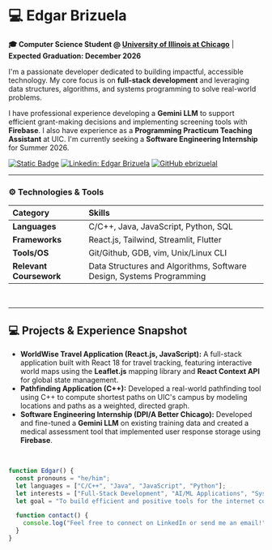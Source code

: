 # 💻 Edgar Brizuela

**🎓 Computer Science Student @ [University of Illinois at Chicago](https://www.uic.edu/)** | **Expected Graduation: December 2026**

I'm a passionate developer dedicated to building impactful, accessible technology. My core focus is on **full-stack development** and leveraging data structures, algorithms, and systems programming to solve real-world problems.

I have professional experience developing a **Gemini LLM** to support efficient grant-making decisions and implementing screening tools with **Firebase**. I also have experience as a **Programming Practicum Teaching Assistant** at UIC. I'm currently seeking a **Software Engineering Internship** for Summer 2026.

[![Static Badge](https://img.shields.io/badge/edgarbrizzz-grey?style=flat-square&logo=instagram&labelColor=white)](https://www.instagram.com/edgarbrizzz/)
[![Linkedin: Edgar Brizuela](https://img.shields.io/badge/-edgarbrizuela-blue?style=flat-square&logo=Linkedin&logoColor=white)](https://www.linkedin.com/in/ebrizzz)
[![GitHub ebrizuelal](https://img.shields.io/github/followers/ebrizuelal?label=follow&style=social)](https://github.com/ebrizuelal)

---
### ⚙️ Technologies & Tools

| Category | Skills |
| :--- | :--- |
| **Languages** | C/C++, Java, JavaScript, Python, SQL |
| **Frameworks** | React.js, Tailwind, Streamlit, Flutter |
| **Tools/OS** | Git/Github, GDB, vim, Unix/Linux CLI |
| **Relevant Coursework** | Data Structures and Algorithms, Software Design, Systems Programming |

<br/>

---
## 💻 Projects & Experience Snapshot

* **WorldWise Travel Application (React.js, JavaScript):** A full-stack application built with React 18 for travel tracking, featuring interactive world maps using the **Leaflet.js** mapping library and **React Context API** for global state management.
* **Pathfinding Application (C++):** Developed a real-world pathfinding tool using C++ to compute shortest paths on UIC's campus by modeling locations and paths as a weighted, directed graph.
* **Software Engineering Internship (DPI/A Better Chicago):** Developed and fine-tuned a **Gemini LLM** on existing training data and created a medical assessment tool that implemented user response storage using **Firebase**.

<br/>

```javascript
function Edgar() {
  const pronouns = "he/him";
  let languages = ["C/C++", "Java", "JavaScript", "Python"];
  let interests = ["Full-Stack Development", "AI/ML Applications", "Systems Programming"];
  let goal = "To build efficient and positive tools for the internet community.";

  function contact() {
    console.log("Feel free to connect on LinkedIn or send me an email!");
  }
}
